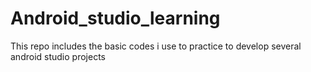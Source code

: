 # Android_studio_learning
This repo includes the basic codes i use to practice to develop several android studio projects

